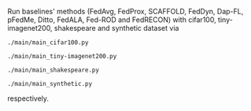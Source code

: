 Run baselines' methods (FedAvg, FedProx, SCAFFOLD, FedDyn, Dap-FL, pFedMe, Ditto, FedALA, Fed-ROD and FedRECON) with cifar100, tiny-imagenet200, shakespeare and synthetic dataset via

```
./main/main_cifar100.py
```

```
./main/main_tiny-imagenet200.py
```

```
./main/main_shakespeare.py
```

```
./main/main_synthetic.py
```

respectively.
